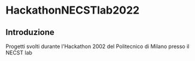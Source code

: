 # HackathonNECSTlab2022

## Introduzione

Progetti svolti durante l'Hackathon 2002 del Politecnico di Milano presso il NECST lab
